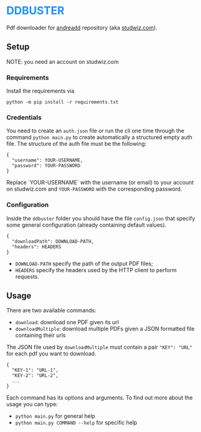 # <span style="color: dodgerblue;">DDBUSTER</span>
Pdf downloader for [andreadd](https://www.andreadd.it) repository (aka [studwiz.com](https://www.studwiz.com)).

## Setup
NOTE: you need an account on studwiz.com

### Requirements
Install the requirements via
```
python -m pip install -r requirements.txt
```

### Credentials
You need to create an `auth.json` file or run the cli one time through the command `python main.py` to create automatically a structured empty auth file.
The structure of the auth file must be the following:
```
{
  "username": YOUR-USERNAME,
  "password": YOUR-PASSWORD
}
```
Replace ´YOUR-USERNAME´ with the username (or email) to your account on studwiz.com and `YOUR-PASSWORD` with the corresponding password.

### Configuration
Inside the `ddbuster` folder you should have the file `config.json` that specify some general configuration (already containing default values).
```
{
  "downloadPath": DOWNLOAD-PATH,
  "headers": HEADERS
}
```
* `DOWNLOAD-PATH` specify the path of the output PDF files;
* `HEADERS` specify the headers used by the HTTP client to perform requests.

## Usage
There are two available commands:
* `download`: download one PDF given its url
* `downloadMultiple`: download multiple PDFs given a JSON formatted file containing their urls

The JSON file used by `downloadMultiple` must contain a pair `"KEY": "URL"` for each pdf you want to download.
```
{
  "KEY-1": "URL-1",
  "KEY-2": "URL-2",
  ...
}
```

Each command has its options and arguments. To find out more about the usage you can type:
* `python main.py` for general help
* `python main.py COMMAND --help` for specific help
